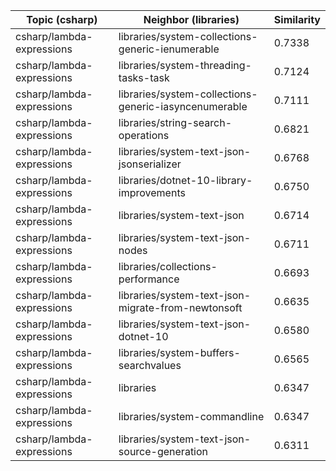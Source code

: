 | Topic (csharp) | Neighbor (libraries) | Similarity |
|-------------|-------------------|------------|
| csharp/lambda-expressions | libraries/system-collections-generic-ienumerable | 0.7338 |
| csharp/lambda-expressions | libraries/system-threading-tasks-task | 0.7124 |
| csharp/lambda-expressions | libraries/system-collections-generic-iasyncenumerable | 0.7111 |
| csharp/lambda-expressions | libraries/string-search-operations | 0.6821 |
| csharp/lambda-expressions | libraries/system-text-json-jsonserializer | 0.6768 |
| csharp/lambda-expressions | libraries/dotnet-10-library-improvements | 0.6750 |
| csharp/lambda-expressions | libraries/system-text-json | 0.6714 |
| csharp/lambda-expressions | libraries/system-text-json-nodes | 0.6711 |
| csharp/lambda-expressions | libraries/collections-performance | 0.6693 |
| csharp/lambda-expressions | libraries/system-text-json-migrate-from-newtonsoft | 0.6635 |
| csharp/lambda-expressions | libraries/system-text-json-dotnet-10 | 0.6580 |
| csharp/lambda-expressions | libraries/system-buffers-searchvalues | 0.6565 |
| csharp/lambda-expressions | libraries | 0.6347 |
| csharp/lambda-expressions | libraries/system-commandline | 0.6347 |
| csharp/lambda-expressions | libraries/system-text-json-source-generation | 0.6311 |
